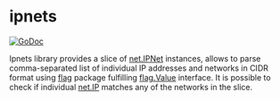 # ipnets

[![GoDoc](https://godoc.org/github.com/stanvit/go-ipnets?status.svg)](https://godoc.org/github.com/stanvit/go-ipnets)

Ipnets library provides a slice of [net.IPNet](https://golang.org/pkg/net/#IPNet) instances,
allows to parse comma-separated list of individual IP addresses and networks in CIDR format
using [flag](https://golang.org/pkg/flag/) package fulfilling
[flag.Value](https://golang.org/pkg/flag/#Value) interface. It is possible to check if
individual [net.IP](https://golang.org/pkg/net/#IP) matches any of the networks in the slice.
